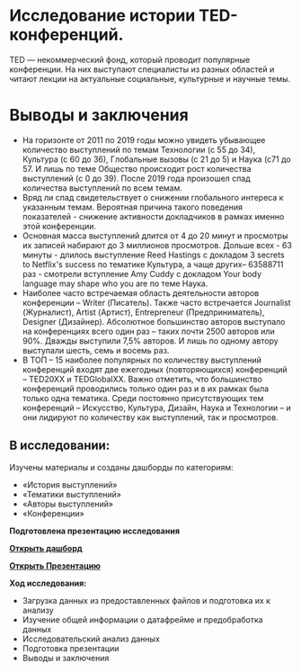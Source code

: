 # Исследование истории TED-конференций.

TED  — некоммерческий фонд, который проводит популярные конференции. На них выступают специалисты из разных областей и читают лекции на актуальные социальные, культурные и научные темы. 

# Выводы и заключения

-	На горизонте от 2011 по 2019 годы можно увидеть убывающее количество выступлений по темам Технологии (с 55 до 34), Культура (с 60 до 36), Глобальные вызовы (с 21 до 5) и Наука (с71 до 57. И лишь по теме Общество происходит рост количества выступлений (с 0 до 39). После 2019 года произошел спад количества выступлений по всем темам. 
-	Вряд ли спад свидетельствует о снижении глобального интереса к указанным темам. Вероятная причина такого поведения показателей - снижение активности докладчиков в рамках именно этой конференции.
-	Основная масса выступлений длится от 4 до 20 минут и просмотры их записей набирают до 3 миллионов просмотров. Дольше всех - 63 минуты - длилось выступление Reed Hastings с докладом 3 secrets to Netflix's success по тематике Культура, а чаще других– 63588711 раз - смотрели вступление Amy Cuddy с докладом Your body language may shape who you are по теме Наука.
-	Наиболее часто встречаемая область деятельности авторов конференции – Writer (Писатель). Также часто встречается Journalist (Журналист), Artist (Артист), Entrepreneur (Предприниматель), Designer (Дизайнер). Абсолютное большинство авторов выступало на конференциях всего один раз – таких почти 2500 авторов или 90%. Дважды выступили 7,5% авторов. И лишь по одному автору выступали шесть, семь и восемь раз.
-	В ТОП – 15 наиболее популярных по количеству выступлений конференций входят две ежегодных (повторяющихся) конференций – TED20XX и TEDGlobalXX.   Важно отметить, что большинство конференций проводились только один раз и в их рамках была только одна тематика. Среди постоянно присутствующих тем конференций – Искусство, Культура, Дизайн, Наука и Технологии – и они лидируют по количеству как выступлений, так и просмотров. 

## **В исследовании:**
Изучены материалы и созданы дашборды по категориям:
- «История выступлений»
- «Тематики выступлений»
- «Авторы выступлений»
- «Конференции»

**Подготовлена презентацию исследования** 

[**Открыть дашборд**](https://public.tableau.com/app/profile/aleksandr.cherezov/viz/TED_16973698651400/sheet42)

[**Открыть Презентацию**](https://drive.google.com/file/d/1P8LxnFICWaVEUgrJl-WuiLssuAeHVYyc/view?usp=sharing)

**Ход исследования:**
- Загрузка данных из предоставленных файлов и подготовка их к анализу
- Изучение общей информации о датафрейме и предобработка данных
- Исследовательский анализ данных
- Подготовка презентации 
- Выводы и заключения


